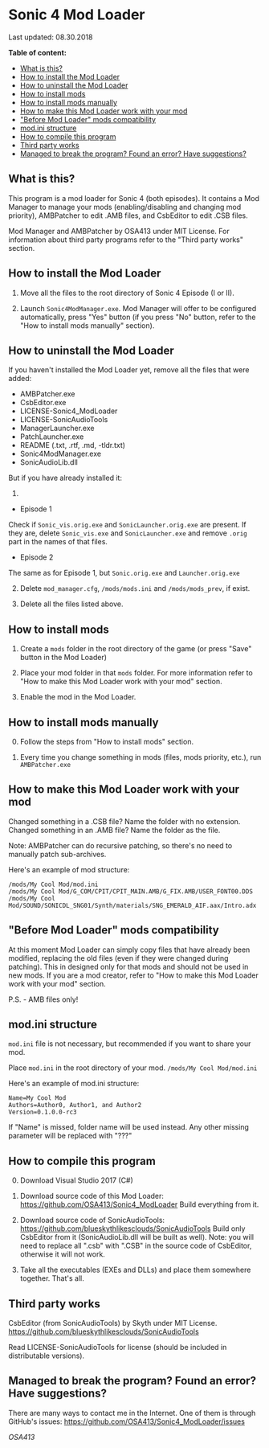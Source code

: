 # Sonic 4 Mod Loader

Last updated: 08.30.2018

**Table of content:**
* [What is this?](#what-is-this)
* [How to install the Mod Loader](#how-to-install-the-mod-loader)
* [How to uninstall the Mod Loader](#how-to-uninstall-the-mod-loader)
* [How to install mods](#how-to-install-mods)
* [How to install mods manually](#how-to-install-mods-manually)
* [How to make this Mod Loader work with your mod](#how-to-make-this-mod-loader-work-with-your-mod)
* ["Before Mod Loader" mods compatibility](#before-mod-loader-mods-compatibility)
* [mod.ini structure](#modini-structure)
* [How to compile this program](#how-to-compile-this-program)
* [Third party works](#third-party-works)
* [Managed to break the program? Found an error? Have suggestions?](#managed-to-break-the-program-found-an-error-have-suggestions)

## What is this?

This program is a mod loader for Sonic 4 (both episodes).
It contains a Mod Manager to manage your mods (enabling/disabling and changing mod priority), AMBPatcher to edit .AMB files, and CsbEditor to edit .CSB files.

Mod Manager and AMBPatcher by OSA413 under MIT License.
For information about third party programs refer to the "Third party works" section.


## How to install the Mod Loader

1. Move all the files to the root directory of Sonic 4 Episode (I or II).

2. Launch `Sonic4ModManager.exe`. Mod Manager will offer to be configured automatically, press "Yes" button (if you press "No" button, refer to the "How to install mods manually" section).


## How to uninstall the Mod Loader

If you haven't installed the Mod Loader yet, remove all the files that were added:

* AMBPatcher.exe
* CsbEditor.exe
* LICENSE-Sonic4_ModLoader
* LICENSE-SonicAudioTools
* ManagerLauncher.exe
* PatchLauncher.exe
* README (.txt, .rtf, .md, -tldr.txt)
* Sonic4ModManager.exe
* SonicAudioLib.dll

But if you have already installed it:

1.
* Episode 1

Check if `Sonic_vis.orig.exe` and `SonicLauncher.orig.exe` are present. If they are, delete `Sonic_vis.exe` and `SonicLauncher.exe` and remove `.orig` part in the names of that files.

* Episode 2

The same as for Episode 1, but `Sonic.orig.exe` and `Launcher.orig.exe`

2. Delete `mod_manager.cfg`, `/mods/mods.ini` and `/mods/mods_prev`, if exist.

3. Delete all the files listed above.


## How to install mods

1. Create a `mods` folder in the root directory of the game (or press "Save" button in the Mod Loader)

2. Place your mod folder in that `mods` folder.
For more information refer to "How to make this Mod Loader work with your mod" section.

3. Enable the mod in the Mod Loader.


## How to install mods manually

0. Follow the steps from "How to install mods" section.

1. Every time you change something in mods (files, mods priority, etc.), run `AMBPatcher.exe`


## How to make this Mod Loader work with your mod

Changed something in a .CSB file? Name the folder with no extension.
Changed something in an .AMB file? Name the folder as the file.

Note: AMBPatcher can do recursive patching, so there's no need to manually patch sub-archives.

Here's an example of mod structure:
```
/mods/My Cool Mod/mod.ini
/mods/My Cool Mod/G_COM/CPIT/CPIT_MAIN.AMB/G_FIX.AMB/USER_FONT00.DDS
/mods/My Cool Mod/SOUND/SONICDL_SNG01/Synth/materials/SNG_EMERALD_AIF.aax/Intro.adx
```


## "Before Mod Loader" mods compatibility

At this moment Mod Loader can simply copy files that have already been modified, replacing the old files (even if they were changed during patching). This in designed only for that mods and should not be used in new mods. If you are a mod creator, refer to "How to make this Mod Loader work with your mod" section.

P.S. - AMB files only!


## mod.ini structure

`mod.ini` file is not necessary, but recommended if you want to share your mod.

Place `mod.ini` in the root directory of your mod.
`/mods/My Cool Mod/mod.ini`

Here's an example of mod.ini structure:
```
Name=My Cool Mod
Authors=Author0, Author1, and Author2
Version=0.1.0.0-rc3
```
If "Name" is missed, folder name will be used instead.
Any other missing parameter will be replaced with "???"


## How to compile this program

0. Download Visual Studio 2017 (C#)

1. Download source code of this Mod Loader: https://github.com/OSA413/Sonic4_ModLoader
Build everything from it.

2. Download source code of SonicAudioTools: https://github.com/blueskythlikesclouds/SonicAudioTools
Build only CsbEditor from it (SonicAudioLib.dll will be built as well).
Note: you will need to replace all ".csb" with ".CSB" in the source code of CsbEditor, otherwise it will not work.

3. Take all the executables (EXEs and DLLs) and place them somewhere together.
That's all.


## Third party works

CsbEditor (from SonicAudioTools) by Skyth under MIT License.
https://github.com/blueskythlikesclouds/SonicAudioTools

Read LICENSE-SonicAudioTools for license (should be included in distributable versions).


## Managed to break the program? Found an error? Have suggestions?

There are many ways to contact me in the Internet. One of them is through GitHub's issues:
https://github.com/OSA413/Sonic4_ModLoader/issues

*OSA413*